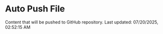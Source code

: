 # Auto Push File

Content that will be pushed to GitHub repository.
Last updated: 07/20/2025, 02:52:15 AM